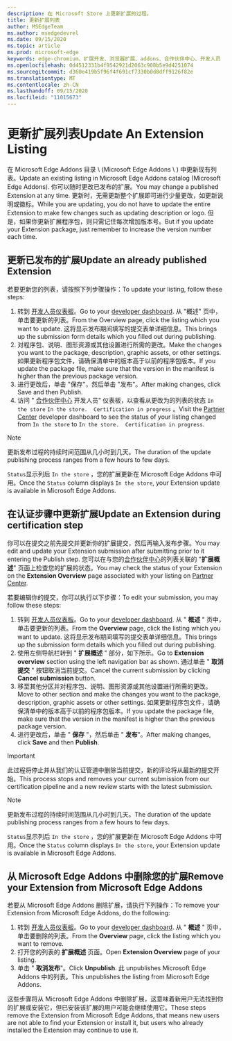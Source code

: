 ```yaml
---
description: 在 Microsoft Store 上更新扩展的过程。
title: 更新扩展列表
author: MSEdgeTeam
ms.author: msedgedevrel
ms.date: 09/15/2020
ms.topic: article
ms.prod: microsoft-edge
keywords: edge-chromium、扩展开发、浏览器扩展、addons、合作伙伴中心、开发人员
ms.openlocfilehash: 0d4512331b4f9542921d2063c908b5e9d4251074
ms.sourcegitcommit: d360e419b5f96f4f691cf7330b0d8dff9126f82e
ms.translationtype: MT
ms.contentlocale: zh-CN
ms.lasthandoff: 09/15/2020
ms.locfileid: "11015673"
---
```

# <span data-ttu-id="bb453-104">更新扩展列表</span><span class="sxs-lookup"><span data-stu-id="bb453-104">Update An Extension Listing</span></span>  

<span data-ttu-id="bb453-105">在 Microsoft Edge Addons 目录 \ (Microsoft Edge Addons \ ) 中更新现有列表。</span><span class="sxs-lookup"><span data-stu-id="bb453-105">Update an existing listing in Microsoft Edge Addons catalog \(Microsoft Edge Addons\).</span></span>  <span data-ttu-id="bb453-106">你可以随时更改已发布的扩展。</span><span class="sxs-lookup"><span data-stu-id="bb453-106">You may change a published Extension at any time.</span></span>  <span data-ttu-id="bb453-107">更新时，无需更新整个扩展即可进行少量更改，如更新说明或徽标。</span><span class="sxs-lookup"><span data-stu-id="bb453-107">While you are updating, you do not have to update the entire Extension to make few changes such as updating description or logo.</span></span>  <span data-ttu-id="bb453-108">但是，如果你更新扩展程序包，则只需记住每次增加版本号。</span><span class="sxs-lookup"><span data-stu-id="bb453-108">But if you update your Extension package, just remember to increase the version number each time.</span></span>  

## <span data-ttu-id="bb453-109">更新已发布的扩展</span><span class="sxs-lookup"><span data-stu-id="bb453-109">Update an already published Extension</span></span>  

<span data-ttu-id="bb453-110">若要更新您的列表，请按照下列步骤操作：</span><span class="sxs-lookup"><span data-stu-id="bb453-110">To update your listing, follow these steps:</span></span>  

1.  <span data-ttu-id="bb453-111">转到 [开发人员仪表板][MicrosoftPartnerCenter]。</span><span class="sxs-lookup"><span data-stu-id="bb453-111">Go to your [developer dashboard][MicrosoftPartnerCenter].</span></span>  <span data-ttu-id="bb453-112">从 "概述" 页中，单击要更新的列表。</span><span class="sxs-lookup"><span data-stu-id="bb453-112">From the Overview page, click the listing which you want to update.</span></span>  <span data-ttu-id="bb453-113">这将显示发布期间填写的提交表单详细信息。</span><span class="sxs-lookup"><span data-stu-id="bb453-113">This brings up the submission form details which you filled out during publishing.</span></span>  
1.  <span data-ttu-id="bb453-114">对程序包、说明、图形资源或其他设置进行所需的更改。</span><span class="sxs-lookup"><span data-stu-id="bb453-114">Make the changes you want to the package, description, graphic assets, or other settings.</span></span>  <span data-ttu-id="bb453-115">如果更新程序包文件，请确保清单中的版本高于以前的程序包版本。</span><span class="sxs-lookup"><span data-stu-id="bb453-115">If you update the package file, make sure that the version in the manifest is higher than the previous package version.</span></span>
1.  <span data-ttu-id="bb453-116">进行更改后，单击 "保存"，然后单击 "发布"。</span><span class="sxs-lookup"><span data-stu-id="bb453-116">After making changes, click Save and then Publish.</span></span>
1.  <span data-ttu-id="bb453-117">访问 " [合作伙伴中心][MicrosoftPartnerCenter] 开发人员" 仪表板，以查看从更改为的列表的状态 `In the store` `In the store.  Certification in progress` 。</span><span class="sxs-lookup"><span data-stu-id="bb453-117">Visit the [Partner Center][MicrosoftPartnerCenter] developer dashboard to see the status of your listing changed from `In the store` to `In the store.  Certification in progress`.</span></span>  

> [!NOTE]
> <span data-ttu-id="bb453-118">更新发布过程的持续时间范围从几小时到几天。</span><span class="sxs-lookup"><span data-stu-id="bb453-118">The duration of the update publishing process ranges from a few hours to few days.</span></span>  

<span data-ttu-id="bb453-119">`Status`显示列后 `In the store` ，您的扩展更新在 Microsoft Edge Addons 中可用。</span><span class="sxs-lookup"><span data-stu-id="bb453-119">Once the `Status` column displays `In the store`, your Extension update is available in Microsoft Edge Addons.</span></span>  

## <span data-ttu-id="bb453-120">在认证步骤中更新扩展</span><span class="sxs-lookup"><span data-stu-id="bb453-120">Update an Extension during certification step</span></span>  

<span data-ttu-id="bb453-121">你可以在提交之前先提交并更新你的扩展提交，然后再输入发布步骤。</span><span class="sxs-lookup"><span data-stu-id="bb453-121">You may edit and update your Extension submission after submitting prior to it entering the Publish step.</span></span>  <span data-ttu-id="bb453-122">您可以在与您的[合作伙伴中心][MicrosoftPartnerCenter]的列表关联的 "**扩展概述**" 页面上检查您的扩展的状态。</span><span class="sxs-lookup"><span data-stu-id="bb453-122">You may check the status of your Extension on the **Extension Overview** page associated with your listing on [Partner Center][MicrosoftPartnerCenter].</span></span>  

<span data-ttu-id="bb453-123">若要编辑你的提交，你可以执行以下步骤：</span><span class="sxs-lookup"><span data-stu-id="bb453-123">To edit your submission, you may follow these steps:</span></span>  

1.  <span data-ttu-id="bb453-124">转到 [开发人员仪表板][MicrosoftPartnerCenter]。</span><span class="sxs-lookup"><span data-stu-id="bb453-124">Go to your [developer dashboard][MicrosoftPartnerCenter].</span></span>  <span data-ttu-id="bb453-125">从 " **概述** " 页中，单击要更新的列表。</span><span class="sxs-lookup"><span data-stu-id="bb453-125">From the **Overview** page, click the listing which you want to update.</span></span>  <span data-ttu-id="bb453-126">这将显示发布期间填写的提交表单详细信息。</span><span class="sxs-lookup"><span data-stu-id="bb453-126">This brings up the submission form details which you filled out during publishing.</span></span>  
1.  <span data-ttu-id="bb453-127">使用左侧导航栏转到 " **扩展概述** " 部分，如下所示。</span><span class="sxs-lookup"><span data-stu-id="bb453-127">Go to **Extension overview** section using the left navigation bar as shown.</span></span>  <span data-ttu-id="bb453-128">通过单击 " **取消提交** " 按钮取消当前提交。</span><span class="sxs-lookup"><span data-stu-id="bb453-128">Cancel the current submission by clicking **Cancel submission** button.</span></span>  
1.  <span data-ttu-id="bb453-129">移至其他分区并对程序包、说明、图形资源或其他设置进行所需的更改。</span><span class="sxs-lookup"><span data-stu-id="bb453-129">Move to other section and make the changes you want to the package, description, graphic assets or other settings.</span></span>  <span data-ttu-id="bb453-130">如果更新程序包文件，请确保清单中的版本高于以前的程序包版本。</span><span class="sxs-lookup"><span data-stu-id="bb453-130">If you update the package file, make sure that the version in the manifest is higher than the previous package version.</span></span>  
1.  <span data-ttu-id="bb453-131">进行更改后，单击 " **保存** "，然后单击 " **发布**"。</span><span class="sxs-lookup"><span data-stu-id="bb453-131">After making changes, click **Save** and then **Publish**.</span></span>  

> [!IMPORTANT]
> <span data-ttu-id="bb453-132">此过程将停止并从我们的认证管道中删除当前提交，新的评论将从最新的提交开始。</span><span class="sxs-lookup"><span data-stu-id="bb453-132">This process stops and removes your current submission from our certification pipeline and a new review starts with the latest submission.</span></span>  

> [!NOTE]
> <span data-ttu-id="bb453-133">更新发布过程的持续时间范围从几小时到几天。</span><span class="sxs-lookup"><span data-stu-id="bb453-133">The duration of the update publishing process ranges from a few hours to few days.</span></span>  

<span data-ttu-id="bb453-134">`Status`显示列后 `In the store` ，您的扩展更新在 Microsoft Edge Addons 中可用。</span><span class="sxs-lookup"><span data-stu-id="bb453-134">Once the `Status` column displays `In the store`, your Extension update is available in Microsoft Edge Addons.</span></span>  

## <span data-ttu-id="bb453-135">从 Microsoft Edge Addons 中删除您的扩展</span><span class="sxs-lookup"><span data-stu-id="bb453-135">Remove your Extension from Microsoft Edge Addons</span></span>  

<span data-ttu-id="bb453-136">若要从 Microsoft Edge Addons 删除扩展，请执行下列操作：</span><span class="sxs-lookup"><span data-stu-id="bb453-136">To remove your Extension from Microsoft Edge Addons, do the following:</span></span>  

1.  <span data-ttu-id="bb453-137">转到 [开发人员仪表板][MicrosoftPartnerCenter]。</span><span class="sxs-lookup"><span data-stu-id="bb453-137">Go to your [developer dashboard][MicrosoftPartnerCenter].</span></span>  <span data-ttu-id="bb453-138">从 " **概述** " 页中，单击要删除的列表。</span><span class="sxs-lookup"><span data-stu-id="bb453-138">From the **Overview** page, click the listing which you want to remove.</span></span>  
1.  <span data-ttu-id="bb453-139">打开您的列表的 **扩展概述** 页面。</span><span class="sxs-lookup"><span data-stu-id="bb453-139">Open **Extension Overview** page of your listing.</span></span>  
1.  <span data-ttu-id="bb453-140">单击 " **取消发布**"。</span><span class="sxs-lookup"><span data-stu-id="bb453-140">Click **Unpublish**.</span></span>  <span data-ttu-id="bb453-141">此 unpublishes Microsoft Edge Addons 中的列表。</span><span class="sxs-lookup"><span data-stu-id="bb453-141">This unpublishes the listing from Microsoft Edge Addons.</span></span>  

<span data-ttu-id="bb453-142">这些步骤将从 Microsoft Edge Addons 中删除扩展，这意味着新用户无法找到你的扩展或安装它，但已安装该扩展的用户可能会继续使用它。</span><span class="sxs-lookup"><span data-stu-id="bb453-142">These steps remove the Extension from Microsoft Edge Addons, that means new users are not able to find your Extension or install it, but users who already installed the Extension may continue to use it.</span></span>  

<!-- image links -->  

<!-- links -->  

[MicrosoftPartnerCenter]: https://partner.microsoft.com/dashboard/microsoftedge/public/login?ref=dd "合作伙伴中心"  
